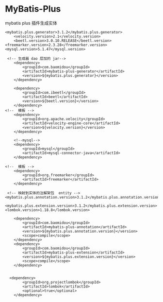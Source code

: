 # MyBatis-Plus
mybatis plus 插件生成实体

	<mybatis.plus.generator>3.1.2</mybatis.plus.generator>
        <velocity.version>2.1</velocity.version>
        <beetl.version>3.0.10.RELEASE</beetl.version>
	<freemarker.version>2.3.28</freemarker.version>
 	<mysql.version>5.1.47</mysql.version>

	 <!-- 生成器 dao 层加的 jar-->
        <dependency>
            <groupId>com.baomidou</groupId>
            <artifactId>mybatis-plus-generator</artifactId>
            <version>${mybatis.plus.generator}</version>
        </dependency>
	
        <dependency>
            <groupId>com.ibeetl</groupId>
            <artifactId>beetl</artifactId>
            <version>${beetl.version}</version>
        </dependency>
	<!--  模板 -->
        <dependency>
            <groupId>org.apache.velocity</groupId>
            <artifactId>velocity-engine-core</artifactId>
            <version>${velocity.version}</version>
        </dependency>

        <!--mysql-->
        <dependency>
            <groupId>mysql</groupId>
            <artifactId>mysql-connector-java</artifactId>
        </dependency>
	
	<!--  模板 -->
        <dependency>
            <groupId>org.freemarker</groupId>
            <artifactId>freemarker</artifactId>
        </dependency>
	
	 <!-- 映射到实体的注解架包  entity -->
	<mybatis.plus.annotation.version>3.1.2</mybatis.plus.annotation.version>
        <mybatis.plus.extension.version>3.1.2</mybatis.plus.extension.version>
	<lombok.version>1.18.8</lombok.version>

        <dependency>
            <groupId>com.baomidou</groupId>
            <artifactId>mybatis-plus-annotation</artifactId>
            <version>${mybatis.plus.annotation.version}</version>
            <scope>compile</scope>
        </dependency>
        <dependency>
            <groupId>com.baomidou</groupId>
            <artifactId>mybatis-plus-extension</artifactId>
            <version>${mybatis.plus.extension.version}</version>
            <scope>compile</scope>
        </dependency>
	

	  <dependency>
            <groupId>org.projectlombok</groupId>
            <artifactId>lombok</artifactId>
            <optional>true</optional>
        </dependency>

